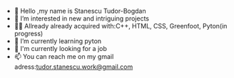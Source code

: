 - 👋 Hello ,my name is Stanescu Tudor-Bogdan
- 🤖 I’m interested in new and intriguing projects
- 👨‍💻 Allready already acquired with:C++, HTML, CSS, Greenfoot, Pyton(in progress)
- 🌱 I’m currently learning pyton
- 👀 I'm currently looking for a job
- 📫 You can reach me on my gmail adress:tudor.stanescu.work@gmail.com
<!---
tudorstb/tudorstb is a ✨ special ✨ repository because its `README.md` (this file) appears on your GitHub profile.
You can click the Preview link to take a look at your changes.
--->
